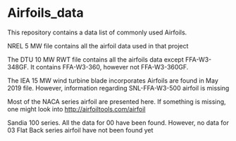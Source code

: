 # Airfoils_data
This repository contains a data list of commonly used Airfoils. 

NREL 5 MW file contains all the airfoil data used in that project

The DTU 10 MW RWT file contains all the airfoils data except FFA-W3-348GF. It contains FFA-W3-360, however not FFA-W3-360GF.

The IEA 15 MW wind turbine blade incorporates Airfoils are found in May 2019 file. However, information regarding SNL-FFA-W3-500 airfoil is missing

Most of the NACA series airfoil are presented here. If something is missing, one might look into http://airfoiltools.com/airfoil

Sandia 100 series. All the data for 00 have been found. However, no data for 03 Flat Back series airfoil have not been found yet
